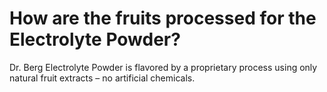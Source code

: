 # How are the fruits processed for the Electrolyte Powder?

Dr. Berg Electrolyte Powder is flavored by a proprietary process using only natural fruit extracts – no artificial chemicals.